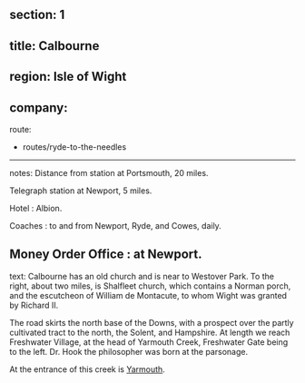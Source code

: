 ﻿section: 1
----
title: Calbourne
----
region: Isle of Wight
----
company:
----
route:
- routes/ryde-to-the-needles
----
notes: Distance from station at Portsmouth, 20 miles.

Telegraph station at Newport, 5 miles.

Hotel
: Albion.

Coaches
: to and from Newport, Ryde, and Cowes, daily.

Money Order Office
: at Newport.
----
text: Calbourne has an old church and is near to Westover Park. To the right, about two miles, is Shalfleet church, which contains a Norman porch, and the escutcheon of William de Montacute, to whom Wight was granted by Richard II.

The road skirts the north base of the Downs, with a prospect over the partly cultivated tract to the north, the Solent, and Hampshire. At length we reach Freshwater Village, at the head of Yarmouth Creek, Freshwater Gate being to the left. Dr. Hook the philosopher was born at the parsonage.

At the entrance of this creek is [Yarmouth](/stations/yarmouth).